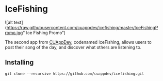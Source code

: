 # IceFishing

![alt text](https://raw.githubusercontent.com/cuappdev/icefishing/master/IceFishingPromo.jpg" Ice Fishing Promo")

The second app from [CUAppDev](http://www.cuappdev.org/home), codenamed IceFishing, allows users to post their song of the day, and discover what others are listening to.

## Installing
```
git clone --recursive https://github.com/cuappdev/icefishing.git
```
